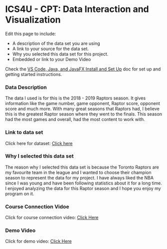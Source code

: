 
# ICS4U - CPT: Data Interaction and Visualization

Edit this page to include:
* A description of the data set you are using
* A link to your source for the data set.
* Why you selected this data set for this project.
* Embedded or link to your Demo Video


Check the [VS Code, Java, and JavaFX Install and Set Up](https://docs.google.com/document/d/1s5oTmY8A8TDZu303p_DaH6CEAcC9xL8-aNX-pAxCcps/edit?usp=sharing) doc for set up and getting started instructions.

### Data Description

The data I used is for this is the 2018 - 2019 Raptors season. It gives information like the game number, game opponent, Raptor score, opponent score and much more. With many great seasons that Raptors had, I believe this is the greatest Raptor season where they went to the finals. This season had the most games and overall, had the most content to work with.

### Link to data set

Click here for dataset: [Click here](https://www.basketball-reference.com/teams/TOR/2019.html)

### Why I selected this data set

The reason why I selected this data set is because the Toronto Raptors are my favourite team in the league and I wanted to choose their champion season to represent the data for my project. I have always liked the NBA since I was young and have been following statistics about it for a long time. I enjoyed analyzing the data for this Raptor season and I hope you enjoy my program on it.

### Course Connection Vidoe

Click for course connection video: [Click Here](https://youtu.be/KqNksHsJ5Ks)

### Demo Video

Click for demo video: [Click Here](https://youtu.be/pc3A_yDurxs)
